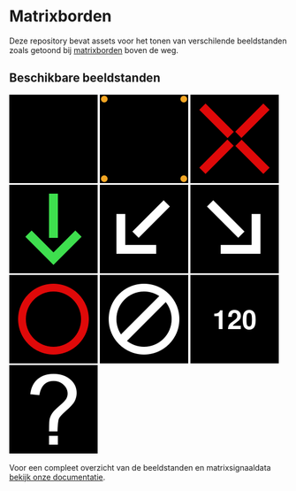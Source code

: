 # Matrixborden

Deze repository bevat assets voor het tonen van verschilende beeldstanden zoals getoond bij [matrixborden](https://nl.wikipedia.org/wiki/Matrixbord) boven de weg.

## Beschikbare beeldstanden

![Een matrixbord zonder beeldstand](/assets/blank.svg "Een matrixbord zonder beeldstand")
![Een matrixbord met flitsende lampen](/assets/flashing.svg "Een matrixbord met flitsende lampen")
![Een matrixbord voor een afgesloten rijstrook](/assets/lane-closed.svg "Een matrixbord voor een afgesloten rijstrook")
![Een matrixbord voor een open rijstrook](/assets/lane-open.svg "Een matrixbord voor een open rijstrook")
![Een matrixbord voor het invoegen op links](/assets/merge-left.svg "Een matrixbord voor het invoegen op links")
![Een matrixbord voor het invoegen op rechts](/assets/merge-right.svg "Een matrixbord voor het invoegen op rechts")
![Een matrixbord met een rode ring](/assets/red-ring.svg "Een matrixbord met een rode ring")
![Een matrixbord met een einde van restrictie](/assets/restriction-end.svg "Een matrixbord met een einde van restrictie")
![Een matrixbord met een snelheidslimiet](/assets/speed-limit.svg "Een matrixbord met een snelheidslimiet")
![Een matrixbord met een onbekende beeldstand](/assets/unknown.svg "Een matrixbord met een onbekende beeldstand")

Voor een compleet overzicht van de beeldstanden en matrixsignaaldata [bekijk onze documentatie](http://docs.ndwcloud.nu/nl/tmis/msi/msi.html).